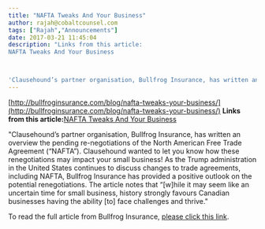 ```yaml
---
title: "NAFTA Tweaks And Your Business"
author: rajah@cobaltcounsel.com
tags: ["Rajah","Announcements"]
date: 2017-03-21 11:45:04
description: "Links from this article:
NAFTA Tweaks And Your Business



'Clausehound’s partner organisation, Bullfrog Insurance, has written an overview the..."
---
```


[http://bullfroginsurance.com/blog/nafta-tweaks-your-business/](http://bullfroginsurance.com/blog/nafta-tweaks-your-business/)
**Links from this article:**[NAFTA Tweaks And Your Business](http://bullfroginsurance.com/blog/nafta-tweaks-your-business/)

"Clausehound’s partner organisation, Bullfrog Insurance, has written an overview the pending re-negotiations of the North American Free Trade Agreement (“NAFTA”). Clausehound wanted to let you know how these renegotiations may impact your small business! As the Trump administration in the United States continues to discuss changes to trade agreements, including NAFTA, Bullfrog Insurance has provided a positive outlook on the potential renegotiations. The article notes that “[w]hile it may seem like an uncertain time for small business, history strongly favours Canadian businesses having the ability [to] face challenges and thrive."

To read the full article from Bullfrog Insurance, [please click this link](http://bullfroginsurance.com/blog/nafta-tweaks-your-business/).